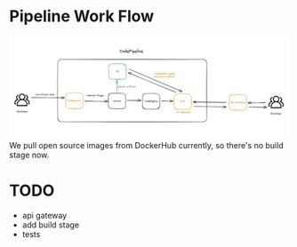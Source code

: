 # Pipeline Work Flow
![alt text](./doc/image.png)
We pull open source images from DockerHub currently, so there's no build stage now.
# TODO
- api gateway
- add build stage
- tests